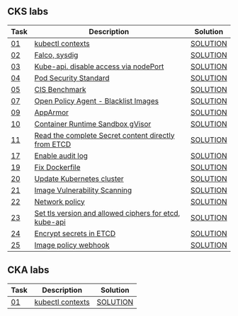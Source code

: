 ## CKS labs
| Task     | Description                                                              | Solution                     |
|----------|--------------------------------------------------------------------------|------------------------------|
| [01](01) | [kubectl contexts](01%2FREADME.MD)                                       | [SOLUTION](01%2FSOLUTION.MD) |
| [02](02) | [Falco, sysdig](02%2FREADME.MD)                                          | [SOLUTION](02%2FSOLUTION.MD) |
| [03](03) | [Kube-api. disable access via nodePort](03%2FREADME.MD)                  | [SOLUTION](03%2FSOLUTION.MD) |
| [04](04) | [Pod Security Standard](04%2FREADME.MD)                                  | [SOLUTION](04%2FSOLUTION.MD) |
| [05](05) | [CIS Benchmark](05%2FREADME.MD)                                          | [SOLUTION](05%2FSOLUTION.MD) |
| [07](07) | [Open Policy Agent - Blacklist Images](07%2FREADME.MD)                   | [SOLUTION](07%2FSOLUTION.MD) |
| [09](09) | [AppArmor](09%2FREADME.MD)                                               | [SOLUTION](09%2FSOLUTION.MD) |
| [10](10) | [Container Runtime Sandbox gVisor](10%2FREADME.MD)                       | [SOLUTION](10%2FSOLUTION.MD) |
| [11](11) | [Read the complete Secret content directly from ETCD](11%2FREADME.MD)    | [SOLUTION](11%2FSOLUTION.MD) |
| [17](17) | [Enable audit log](17%2FREADME.MD)                                       | [SOLUTION](17%2FSOLUTION.MD) |
| [19](19) | [Fix Dockerfile](19%2FREADME.MD)                                         | [SOLUTION](19%2FSOLUTION.MD) |
| [20](20) | [Update Kubernetes cluster](20%2FREADME.MD)                              | [SOLUTION](20%2FSOLUTION.MD) |
| [21](21) | [Image Vulnerability Scanning](21%2FREADME.MD)                           | [SOLUTION](21%2FSOLUTION.MD) |
| [22](22) | [Network policy](22%2FREADME.MD)                                         | [SOLUTION](22%2FSOLUTION.MD) |
| [23](23) | [Set tls version and allowed ciphers for etcd, kube-api](23%2FREADME.MD) | [SOLUTION](23%2FSOLUTION.MD) |
| [24](24) | [Encrypt secrets in ETCD](24%2FREADME.MD)                                | [SOLUTION](24%2FSOLUTION.MD) |
| [25](25) | [Image policy webhook](25%2FREADME.MD)                                | [SOLUTION](25%2FSOLUTION.MD) |


## CKA labs
| Task     | Description                                                              | Solution                     |
|----------|--------------------------------------------------------------------------|------------------------------|
| [01](01) | [kubectl contexts](01%2FREADME.MD)                                       | [SOLUTION](01%2FSOLUTION.MD) |
